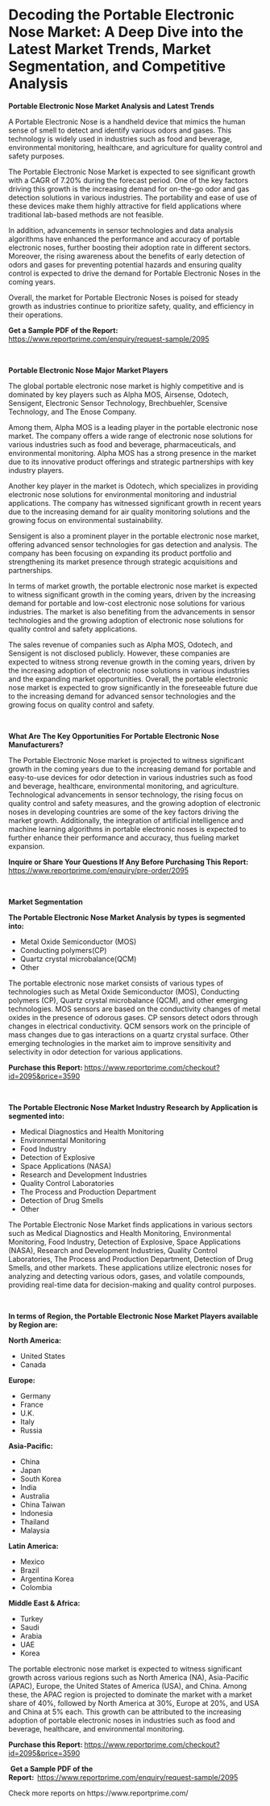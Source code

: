 <p><h1>Decoding the Portable Electronic Nose Market: A Deep Dive into the Latest Market Trends, Market Segmentation, and Competitive Analysis</h1></p><p><strong>Portable Electronic Nose Market Analysis and Latest Trends</strong></p>
<p><p>A Portable Electronic Nose is a handheld device that mimics the human sense of smell to detect and identify various odors and gases. This technology is widely used in industries such as food and beverage, environmental monitoring, healthcare, and agriculture for quality control and safety purposes.</p><p>The Portable Electronic Nose Market is expected to see significant growth with a CAGR of 7.20% during the forecast period. One of the key factors driving this growth is the increasing demand for on-the-go odor and gas detection solutions in various industries. The portability and ease of use of these devices make them highly attractive for field applications where traditional lab-based methods are not feasible.</p><p>In addition, advancements in sensor technologies and data analysis algorithms have enhanced the performance and accuracy of portable electronic noses, further boosting their adoption rate in different sectors. Moreover, the rising awareness about the benefits of early detection of odors and gases for preventing potential hazards and ensuring quality control is expected to drive the demand for Portable Electronic Noses in the coming years.</p><p>Overall, the market for Portable Electronic Noses is poised for steady growth as industries continue to prioritize safety, quality, and efficiency in their operations.</p></p>
<p><strong>Get a Sample PDF of the Report:&nbsp;</strong> <a href="https://www.reportprime.com/enquiry/request-sample/2095">https://www.reportprime.com/enquiry/request-sample/2095</a></p>
<p>&nbsp;</p>
<p><strong>Portable Electronic Nose Major Market Players</strong></p>
<p><p>The global portable electronic nose market is highly competitive and is dominated by key players such as Alpha MOS, Airsense, Odotech, Sensigent, Electronic Sensor Technology, Brechbuehler, Scensive Technology, and The Enose Company.</p><p>Among them, Alpha MOS is a leading player in the portable electronic nose market. The company offers a wide range of electronic nose solutions for various industries such as food and beverage, pharmaceuticals, and environmental monitoring. Alpha MOS has a strong presence in the market due to its innovative product offerings and strategic partnerships with key industry players.</p><p>Another key player in the market is Odotech, which specializes in providing electronic nose solutions for environmental monitoring and industrial applications. The company has witnessed significant growth in recent years due to the increasing demand for air quality monitoring solutions and the growing focus on environmental sustainability.</p><p>Sensigent is also a prominent player in the portable electronic nose market, offering advanced sensor technologies for gas detection and analysis. The company has been focusing on expanding its product portfolio and strengthening its market presence through strategic acquisitions and partnerships.</p><p>In terms of market growth, the portable electronic nose market is expected to witness significant growth in the coming years, driven by the increasing demand for portable and low-cost electronic nose solutions for various industries. The market is also benefiting from the advancements in sensor technologies and the growing adoption of electronic nose solutions for quality control and safety applications.</p><p>The sales revenue of companies such as Alpha MOS, Odotech, and Sensigent is not disclosed publicly. However, these companies are expected to witness strong revenue growth in the coming years, driven by the increasing adoption of electronic nose solutions in various industries and the expanding market opportunities. Overall, the portable electronic nose market is expected to grow significantly in the foreseeable future due to the increasing demand for advanced sensor technologies and the growing focus on quality control and safety.</p></p>
<p>&nbsp;</p>
<p><strong>What Are The Key Opportunities For Portable Electronic Nose Manufacturers?</strong></p>
<p><p>The Portable Electronic Nose market is projected to witness significant growth in the coming years due to the increasing demand for portable and easy-to-use devices for odor detection in various industries such as food and beverage, healthcare, environmental monitoring, and agriculture. Technological advancements in sensor technology, the rising focus on quality control and safety measures, and the growing adoption of electronic noses in developing countries are some of the key factors driving the market growth. Additionally, the integration of artificial intelligence and machine learning algorithms in portable electronic noses is expected to further enhance their performance and accuracy, thus fueling market expansion.</p></p>
<p><strong>Inquire or Share Your Questions If Any Before Purchasing This Report:</strong> <a href="https://www.reportprime.com/enquiry/pre-order/2095">https://www.reportprime.com/enquiry/pre-order/2095</a></p>
<p>&nbsp;</p>
<p><strong>Market Segmentation</strong></p>
<p><strong>The Portable Electronic Nose Market Analysis by types is segmented into:</strong></p>
<p><ul><li>Metal Oxide Semiconductor (MOS)</li><li>Conducting polymers(CP)</li><li>Quartz crystal microbalance(QCM)</li><li>Other</li></ul></p>
<p><p>The portable electronic nose market consists of various types of technologies such as Metal Oxide Semiconductor (MOS), Conducting polymers (CP), Quartz crystal microbalance (QCM), and other emerging technologies. MOS sensors are based on the conductivity changes of metal oxides in the presence of odorous gases. CP sensors detect odors through changes in electrical conductivity. QCM sensors work on the principle of mass changes due to gas interactions on a quartz crystal surface. Other emerging technologies in the market aim to improve sensitivity and selectivity in odor detection for various applications.</p></p>
<p><strong>Purchase this Report:&nbsp;</strong><a href="https://www.reportprime.com/checkout?id=2095&price=3590">https://www.reportprime.com/checkout?id=2095&price=3590</a></p>
<p>&nbsp;</p>
<p><strong>The Portable Electronic Nose Market Industry Research by Application is segmented into:</strong></p>
<p><ul><li>Medical Diagnostics and Health Monitoring</li><li>Environmental Monitoring</li><li>Food Industry</li><li>Detection of Explosive</li><li>Space Applications (NASA)</li><li>Research and Development Industries</li><li>Quality Control Laboratories</li><li>The Process and Production Department</li><li>Detection of Drug Smells</li><li>Other</li></ul></p>
<p><p>The Portable Electronic Nose Market finds applications in various sectors such as Medical Diagnostics and Health Monitoring, Environmental Monitoring, Food Industry, Detection of Explosive, Space Applications (NASA), Research and Development Industries, Quality Control Laboratories, The Process and Production Department, Detection of Drug Smells, and other markets. These applications utilize electronic noses for analyzing and detecting various odors, gases, and volatile compounds, providing real-time data for decision-making and quality control purposes.</p></p>
<p>&nbsp;</p>
<p><strong>In terms of Region, the Portable Electronic Nose Market Players available by Region are:</strong></p>
<p>
    <p> <strong> North America: </strong>
        <ul>
            <li>United States</li>
            <li>Canada</li>
        </ul>
        </p> 
    <p> <strong> Europe: </strong>
        <ul>
            <li>Germany</li>
            <li>France</li>
            <li>U.K.</li>
            <li>Italy</li>
            <li>Russia</li>
        </ul>
        </p> 
    <p> <strong> Asia-Pacific: </strong>
        <ul>
            <li>China</li>
            <li>Japan</li>
            <li>South Korea</li>
            <li>India</li>
            <li>Australia</li>
            <li>China Taiwan</li>
            <li>Indonesia</li>
            <li>Thailand</li>
            <li>Malaysia</li>
        </ul>
        </p> 
    <p> <strong> Latin America: </strong>
        <ul>
            <li>Mexico</li>
            <li>Brazil</li>
            <li>Argentina Korea</li>
            <li>Colombia</li>
        </ul>
        </p> 
    <p> <strong> Middle East & Africa: </strong>
        <ul>
            <li>Turkey</li>
            <li>Saudi</li>
            <li>Arabia</li>
            <li>UAE</li>
            <li>Korea</li>
        </ul>
    </p>
    </p>
<p><p>The portable electronic nose market is expected to witness significant growth across various regions such as North America (NA), Asia-Pacific (APAC), Europe, the United States of America (USA), and China. Among these, the APAC region is projected to dominate the market with a market share of 40%, followed by North America at 30%, Europe at 20%, and USA and China at 5% each. This growth can be attributed to the increasing adoption of portable electronic noses in industries such as food and beverage, healthcare, and environmental monitoring.</p></p>
<p><strong>Purchase this Report: </strong><a href="https://www.reportprime.com/checkout?id=2095&price=3590">https://www.reportprime.com/checkout?id=2095&price=3590</a></p>
<p>&nbsp;<strong>Get a Sample PDF of the Report:&nbsp;&nbsp;</strong><a href="https://www.reportprime.com/enquiry/request-sample/2095">https://www.reportprime.com/enquiry/request-sample/2095</a></p>
<p><strong></strong></p>
<p>Check more reports on https://www.reportprime.com/</p>